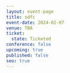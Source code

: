 ```yaml
---
layout: event-page
title: sdfc
event-date: 2024-02-07
venue: TBA
ticket:
  state: Ticketed
conference: false
upcoming: true
published: false
seo: true
---
```

